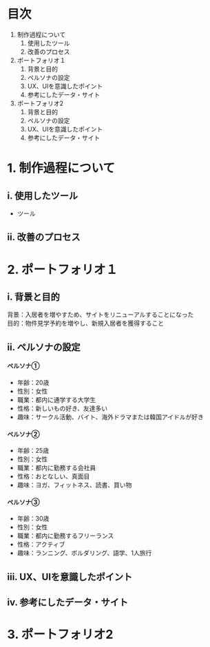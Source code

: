 # 目次
1. 制作過程について
    1. 使用したツール
    1. 改善のプロセス
1. ポートフォリオ１
    1. 背景と目的
    1. ペルソナの設定
    1. UX、UIを意識したポイント  
    1. 参考にしたデータ・サイト
1. ポートフォリオ2
    1. 背景と目的
    1. ペルソナの設定
    1. UX、UIを意識したポイント
    1. 参考にしたデータ・サイト

# 1. 制作過程について
## i. 使用したツール
- ツール

## ii. 改善のプロセス

# 2. ポートフォリオ１

## i. 背景と目的
背景：入居者を増やすため、サイトをリニューアルすることになった  
目的：物件見学予約を増やし、新規入居者を獲得すること

## ii. ペルソナの設定
#### ペルソナ①
* 年齢：20歳
* 性別：女性
* 職業：都内に通学する大学生
* 性格：新しいもの好き、友達多い
* 趣味：サークル活動、バイト、海外ドラマまたは韓国アイドルが好き

#### ペルソナ②
* 年齢：25歳
* 性別：女性
* 職業：都内に勤務する会社員
* 性格：おとなしい、真面目
* 趣味：ヨガ、フィットネス、読書、買い物

#### ペルソナ③
* 年齢：30歳
* 性別：女性
* 職業：都内に勤務するフリーランス
* 性格：アクティブ
* 趣味：ランニング、ボルダリング、語学、1人旅行

## iii. UX、UIを意識したポイント

## iv. 参考にしたデータ・サイト


# 3. ポートフォリオ2

